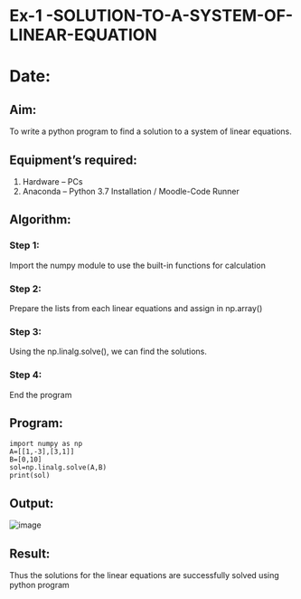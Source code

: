 # Ex-1 -SOLUTION-TO-A-SYSTEM-OF-LINEAR-EQUATION 
# Date:

## Aim:
To write a python program to find a solution to a system of linear equations.
## Equipment’s required:
1. 	Hardware – PCs
2. 	Anaconda – Python 3.7 Installation / Moodle-Code Runner
## Algorithm:
### Step 1: 
Import the numpy module to use the built-in functions for calculation
### Step 2: 
Prepare the lists from each linear equations and assign in np.array()
### Step 3: 
Using the np.linalg.solve(), we can find the solutions.
### Step 4: 
End the program
## Program:
```
import numpy as np
A=[[1,-3],[3,1]]
B=[0,10]
sol=np.linalg.solve(A,B)
print(sol)
```

## Output:
![image](https://github.com/user-attachments/assets/0a032a83-ebaa-4b9d-bdc3-6ea58b1d19ca)


## Result: 
Thus the solutions for the linear equations are successfully solved using python program

